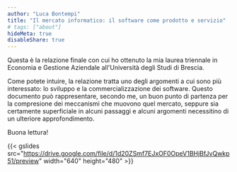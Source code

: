```yaml
---
author: "Luca Bontempi"
title: "Il mercato informatico: il software come prodotto e servizio"
# tags: ["about"]
hideMeta: true
disableShare: true
---
```


Questa è la relazione finale con cui ho ottenuto la mia laurea triennale in Economia e Gestione Aziendale all'Università degli Studi di Brescia.  

Come potete intuire, la relazione tratta uno degli argomenti a cui sono più interessato: lo sviluppo e la commercializzazione dei software. Questo documento può rappresentare, secondo me, un buon punto di partenza per la compresione dei meccanismi che muovono quel mercato, seppure sia certamente superficiale in alcuni passaggi e alcuni argomenti necessitino di un ulteriore approfondimento.

Buona lettura!

{{< gslides src="https://drive.google.com/file/d/1d20ZSmf7EJxOF0OpeV1BHjBfJvQwkp51/preview" width="640" height="480" >}}